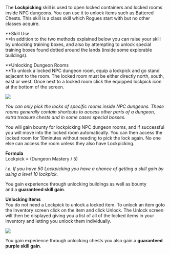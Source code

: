 The **Lockpicking** skill is used to open locked containers and locked rooms inside NPC dungeons. You can use it to unlock items such as Battered Chests. This skill is a class skill which Rogues start with but no other classes acquire.

**Skill Use  
**In addition to the two methods explained below you can raise your skill by unlocking training boxes, and also by attempting to unlock special training boxes found dotted around the lands (inside some explorable buildings).

**Unlocking Dungeon Rooms  
**To unlock a locked NPC dungeon room, equip a lockpick and go stand adjacent to the room. The locked room must be either directly north, south, east or west. Once next to a locked room click the equipped lockpick icon at the bottom of the screen.

[![](https://lohcdn.com/images/t_lockpicking.jpg)](https://lohcdn.com/images/lockpicking.jpg)

_You can only pick the locks of specific rooms inside NPC dungeons. These rooms generally contain shortcuts to access other parts of a dungeon, extra treasure chests and in some cases special bosses._

You will gain bounty for lockpicking NPC dungeon rooms, and if successful you will move into the locked room automatically. You can then access the locked room for 10minutes without needing to pick the lock again. No one else can access the room unless they also have Lockpicking.

**Formula**  
Lockpick = (Dungeon Mastery / 5)

_i.e. If you have 50 Lockpicking you have a chance of getting a skill gain by using a level 10 lockpick._

You gain experience through unlocking buildings as well as bounty and a **guaranteed skill gain**.

**Unlocking Items**  
You do not need a Lockpick to unlock a locked item. To unlock an item goto the Inventory screen click on the item and click Unlock. The Unlock screen will then be displayed giving you a list of all of the locked items in your inventory and letting you unlock them individually.

[![](https://lohcdn.com/images/t_lockpicking1.jpg)](https://lohcdn.com/images/lockpicking1.jpg)

You gain experience through unlocking chests you also gain a **guaranteed purple skill gain**.
